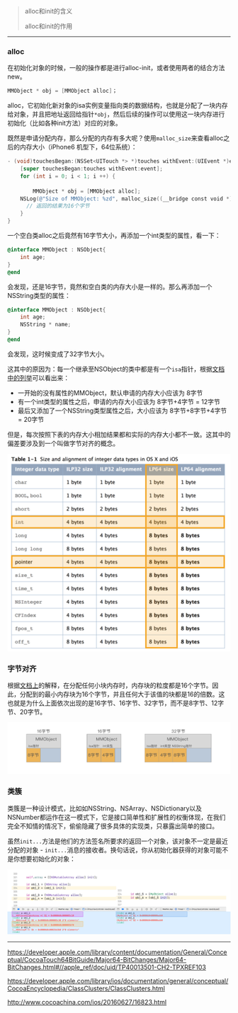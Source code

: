 > alloc和init的含义
>
> alloc和init的作用

---

### alloc

在初始化对象的时候，一般的操作都是进行alloc-init，或者使用两者的结合方法 new。

```objective-c
MMObject * obj = [MMObject alloc]；
```

alloc，它初始化新对象的isa实例变量指向类的数据结构，也就是分配了一块内存给对象，并且把地址返回给指针`*obj`，然后后续的操作可以使用这一块内存进行初始化（比如各种init方法）对应的对象。

既然是申请分配内存，那么分配的内存有多大呢？使用`malloc_size`来查看alloc之后的内存大小（iPhone6 机型下，64位系统）：

```objective-c
- (void)touchesBegan:(NSSet<UITouch *> *)touches withEvent:(UIEvent *)event{
    [super touchesBegan:touches withEvent:event];
    for (int i = 0; i < 1; i ++) {
        
        MMObject * obj = [MMObject alloc];
    NSLog(@"Size of MMObject: %zd", malloc_size((__bridge const void *) obj));
      // 返回的结果为16个字节
    }
}
```

一个空白类alloc之后竟然有16字节大小，再添加一个int类型的属性，看一下：

```objective-c
@interface MMObject : NSObject{
    int age;
}
@end
```

会发现，还是16字节，竟然和空白类的内存大小是一样的。那么再添加一个NSString类型的属性：

```objective-c
@interface MMObject : NSObject{
    int age;
    NSString * name;
}
@end
```

会发现，这时候变成了32字节大小。

这其中的原因为：每一个继承至NSObject的类中都是有一个`isa`指针，根据[文档中的列举](https://developer.apple.com/library/content/documentation/General/Conceptual/CocoaTouch64BitGuide/Major64-BitChanges/Major64-BitChanges.html#//apple_ref/doc/uid/TP40013501-CH2-TPXREF103)可以看出来：

* 一开始的没有属性的MMObject，默认申请的内存大小应该为 8字节
* 有一个int类型的属性之后，申请的内存大小应该为 8字节+4字节 = 12字节
* 最后又添加了一个NSString类型属性之后，大小应该为  8字节+8字节+4字节 = 20字节

但是，每次按照下表的内存大小相加结果都和实际的内存大小都不一致。这其中的偏差要涉及到一个叫做字节对齐的概念。

![](img/x10_size_of_data_type.png)



### 字节对齐

根据[文档上](https://developer.apple.com/library/content/documentation/Performance/Conceptual/ManagingMemory/Articles/MemoryAlloc.html#//apple_ref/doc/uid/20001881-99117)的解释，在分配任何小块内存时，内存块的粒度都是16个字节。因此，分配到的最小内存块为16个字节，并且任何大于该值的块都是16的倍数。这也就是为什么上面依次出现的是16字节、16字节、32字节，而不是8字节、12字节、20字节。

![](img/x10_mmobject_size.png)

### 类簇

类簇是一种设计模式，比如如NSString、NSArray、NSDictionary以及NSNumber都运作在这一模式下，它是接口简单性和扩展性的权衡体现，在我们完全不知情的情况下，偷偷隐藏了很多具体的实现类，只暴露出简单的接口。

虽然`init...`方法是他们的方法签名所要求的返回一个对象，该对象不一定是最近分配的对象 - `init...`消息的接收者。换句话说，你从初始化器获得的对象可能不是你想要初始化的对象：

![](img/x10_alloc_result.png)





---

https://developer.apple.com/library/content/documentation/General/Conceptual/CocoaTouch64BitGuide/Major64-BitChanges/Major64-BitChanges.html#//apple_ref/doc/uid/TP40013501-CH2-TPXREF103

https://developer.apple.com/library/ios/documentation/general/conceptual/CocoaEncyclopedia/ClassClusters/ClassClusters.html

http://www.cocoachina.com/ios/20160627/16823.html